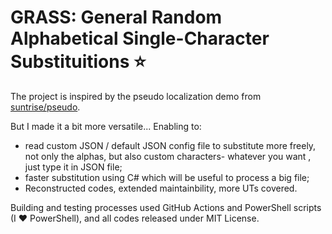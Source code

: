 # GRASS: General Random Alphabetical Single-Character Substituitions :star:

The project is inspired by the pseudo localization demo from [suntrise/pseudo](https://github.com/suntrise/pseudo/).

But I made it a bit more versatile... Enabling to:

- read custom JSON / default JSON config file to substitute more freely, not only the alphas, but also custom characters- whatever you want , just type it in JSON file;
- faster substitution using C# which will be useful to process a big file;
- Reconstructed codes, extended maintainbility, more UTs covered.

Building and testing processes used GitHub Actions and PowerShell scripts (I :heart: PowerShell), and all codes released under MIT License.